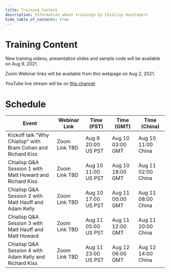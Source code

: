 ```yaml
---
title: Training Content
description: Information about trainings by Chialisp developers
hide_table_of_contents: true
---
```


# Training Content

New training videos, presentation slides and sample code will be available on Aug 9, 2021.

Zoom Webinar links will be available from this webpage on Aug 2, 2021.

YouTube live stream will be on [this channel](https://www.youtube.com/channel/UChFkJ3OAUvnHZdiQISWdWPA)

# Schedule

|Event|Webinar Link|Time (PST)|Time (GMT)|Time (China)
|---|---|---|---|---|
|Kickoff talk "Why Chialisp" with Bram Cohen and Richard Kiss | Zoom Link TBD | Aug 9 20:00 US PST | Aug 10 03:00 GMT | Aug 10 11:00 China|
|Chialisp Q&A Session 1 with Matt Howard and Richard Kiss | Zoom Link TBD | Aug 10 11:00 US PST | Aug 10 18:00 GMT | Aug 11 02:00 China|
|Chialisp Q&A Session 2 with Matt Hauff and Adam Kelly | Zoom Link TBD | Aug 10 17:00 US PST | Aug 11 00:00 GMT | Aug 11 08:00 China|
|Chialisp Q&A Session 3 with Matt Hauff and Matt Howard | Zoom Link TBD | Aug 11 05:00 US PST | Aug 11 12:00 GMT | Aug 11 20:00 China|
|Chialisp Q&A Session 4 with Adam Kelly and Richard Kiss | Zoom Link TBD | Aug 11 23:00 US PST | Aug 12 06:00 GMT | Aug 12 14:00 China|